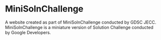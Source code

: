 # MiniSolnChallenge
A website created as part of MiniSolnChallenge conducted by GDSC JECC. MiniSolnChallenge is a miniature version of Solution Challenge conducted by Google Developers.
